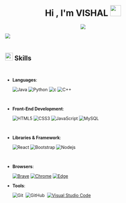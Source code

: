 <h1 align="center"><b>Hi , I'm VISHAL </b><img src="https://media.giphy.com/media/hvRJCLFzcasrR4ia7z/giphy.gif" width="35"></h1>

<p align="center">
  <a href="https://github.com/DenverCoder1/readme-typing-svg"><img src="https://readme-typing-svg.herokuapp.com?font=Time+New+Roman&color=cyan&size=25&center=true&vCenter=true&width=600&height=100&lines=;Computer+Science+Student;Active+Learner/Researcher;Love+to+learn+new+stuffs..<3"></a>
</p>


<img src="https://user-images.githubusercontent.com/73097560/115834477-dbab4500-a447-11eb-908a-139a6edaec5c.gif"><br><br>

## <img src="https://media2.giphy.com/media/QssGEmpkyEOhBCb7e1/giphy.gif?cid=ecf05e47a0n3gi1bfqntqmob8g9aid1oyj2wr3ds3mg700bl&rid=giphy.gif" width ="25"><b> Skills</b>
<br>

<p align="center">

- **Languages**:

   ![Java](https://img.shields.io/badge/-Java-E34A86?style=flat-square&logo=java)
   ![Python](https://img.shields.io/badge/-Python-black?style=flat-square&logo=Python)
   ![c](https://img.shields.io/badge/C-00599C?style=flat-square&logo=c&logoColor=white)
   ![C++](https://img.shields.io/badge/-C++-007ACC?style=flat-square&logo=cplusplus&logoColor=white)
    
    
<br>   
    
- **Front-End Development**:

   ![HTML5](https://img.shields.io/badge/-HTML5-E34F26?style=flat-square&logo=html5&logoColor=white)
   ![CSS3](https://img.shields.io/badge/-CSS3-1572B6?style=flat-square&logo=css3)
   ![JavaScript](https://img.shields.io/badge/-JavaScript-black?style=flat-square&logo=javascript)
   ![MySQL](https://img.shields.io/badge/-MySQL-black?style=flat-square&logo=mysql)

<br>

- **Libraries & Framework**:

   ![React](https://img.shields.io/badge/-React-black?style=flat-square&logo=react)
   ![Bootstrap](https://img.shields.io/badge/-Bootstrap-563D7C?style=flat-square&logo=bootstrap)
   ![Nodejs](https://img.shields.io/badge/-Nodejs-black?style=flat-square&logo=Node.js)

<br> 

- **Browsers**:

   <a href="#"><img alt="Brave" src="https://img.shields.io/badge/Brave-FB542B?logo=brave&logoColor=white"></a>
	 <a href="#"><img alt="Chrome" src="https://img.shields.io/badge/Google_chrome-4285F4?logo=Google-Chrome&logoColor=white"></a>
	 <a href="#"><img alt="Edge" src="https://img.shields.io/badge/Microsoft_Edge-0078D7?logo=Microsoft-edge&logoColor=white"></a>

- **Tools**:

   ![Git](https://img.shields.io/badge/-Git-05122A?style=flat&logo=git)&nbsp;
   ![GitHub](https://img.shields.io/badge/-GitHub-05122A?style=flat&logo=github)&nbsp;
   <a href="#"><img alt="Visual Studio Code" src="https://img.shields.io/badge/Visual%20Studio%20Code-0078d7.svg?logo=visual-studio-code&logoColor=white"></a>
  
   

   
   


